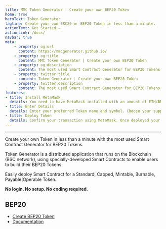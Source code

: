 ```yaml
---
title: MMC Token Generator | Create your own BEP20 Token
home: true
heroText: Token Generator
tagline: Create your own ERC20 or BEP20 Token in less than a minute.
actionText: Get Started →
actionLink: /docs/
navbar: true
meta: 
    - property: og:url
      content: https://mmcgenerator.github.io/
    - property: og:title
      content: MMC Token Generator | Create your own BEP20 Token
    - property: og:description
      content: The most used Smart Contract Generator for BEP20 Tokens.
    - property: twitter:title
      content: Token Generator | Create your own BEP20 Token
    - property: twitter:description
      content: The most used Smart Contract Generator for BEP20 Tokens.
features:
- title: Install MetaMask
  details: You need to have MetaMask installed with an amount of ETH/BNB to pay for contract deployment.
- title: Enter Details
  details: Enter your preferred Token name and symbol. Choose your supply and Token type.
- title: Deploy Token
  details: Confirm your transaction using MetaMask. Once deployed your Token is ready to use.
---
```


---

Create your own Token in less than a minute with the most used Smart Contract Generator for BEP20 Tokens.

Token Generator is a distributed application that runs on the Blockchain (BSC network), using specially-developed Smart Contracts to enable users to build their BEP20 Tokens.

Easily deploy Smart Contract for a Standard, Capped, Mintable, Burnable, Payable|Operable Token.

**No login. No setup. No coding required.**

## BEP20
* [Create BEP20 Token](https://vittominacori.github.io/bep20-generator/)
* [Documentation](/docs/how-to-create-bep20-token/)

